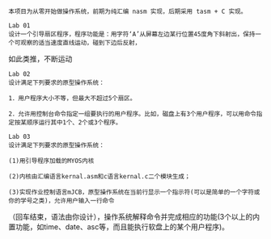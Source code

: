     本项目为从零开始做操作系统，前期为纯汇编 nasm 实现，后期采用 tasm + C 实现。

    Lab 01
    设计一个引导扇区程序，程序功能是：用字符‘A’从屏幕左边某行位置45度角下斜射出，保持一个可观察的适当速度直线运动，碰到下边后反射，
如此类推，不断运动

    Lab 02
    设计满足下列要求的原型操作系统：
    
    1．用户程序大小不等，但最大不超过5个扇区。
    
    2．允许用控制台命令指定一组要执行的用户程序。比如，磁盘上有3个用户程序，可以用命令指定按某顺序运行其中1个、2个或3个程序。
    
    Lab 03
    设计满足下列要求的原型操作系统：
    
    (1)用引导程序加载的MYOS内核
    
    (2)内核由汇编语言kernal.asm和c语言kernal.c二个模块生成；
    
    (3)实现作业控制语言mJCB，原型操作系统在当前行显示一个指示符(可以是简单的一个字符或你的学号之类)，允许用户输入一行命令
（回车结束，语法由你设计），操作系统解释命令并完成相应的功能(3个以上的内置功能，如time、date、asc等，而且能执行软盘上的某个用户程序)。 




	
